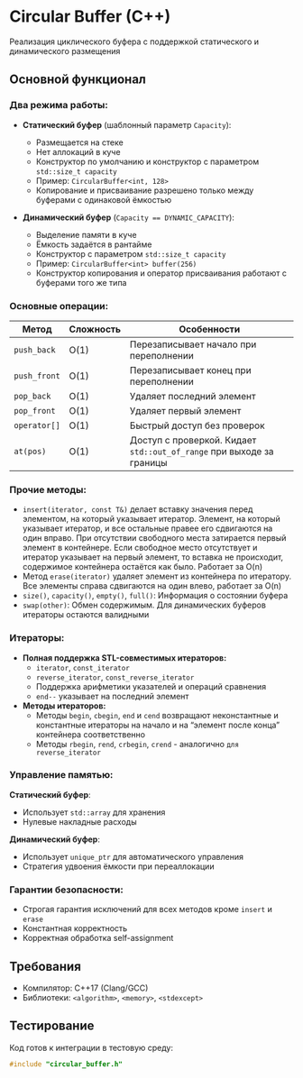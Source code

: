 # Circular Buffer (C++)

Реализация циклического буфера с поддержкой статического и динамического размещения

## Основной функционал

### Два режима работы:
- **Статический буфер** (шаблонный параметр `Capacity`):
  - Размещается на стеке
  - Нет аллокаций в куче
  - Конструктор по умолчанию и конструктор с параметром `std::size_t capacity`
  - Пример: `CircularBuffer<int, 128>`
  - Копирование и присваивание разрешено только между буферами с одинаковой ёмкостью

- **Динамический буфер** (`Capacity == DYNAMIC_CAPACITY`):
  - Выделение памяти в куче
  - Ёмкость задаётся в рантайме
  - Конструктор с параметром `std::size_t capacity`
  - Пример: `CircularBuffer<int> buffer(256)`
  - Конструктор копирования и оператор присваивания работают с буферами того же типа

### Основные операции:
| Метод          | Сложность | Особенности                          |
|----------------|-----------|--------------------------------------|
| `push_back`    | O(1)      | Перезаписывает начало при переполнении|
| `push_front`   | O(1)      | Перезаписывает конец при переполнении |
| `pop_back`     | O(1)      | Удаляет последний элемент            |
| `pop_front`    | O(1)      | Удаляет первый элемент               |
| `operator[]`   | O(1)      | Быстрый доступ без проверок          |
| `at(pos)`      | O(1)      | Доступ с проверкой. Кидает `std::out_of_range` при выходе за границы|

### Прочие методы:
  - `insert(iterator, const T&)` делает вставку значения перед элементом, на который указывает итератор. Элемент, на который указывает итератор, и все остальные правее его сдвигаются на один вправо. При отсутствии свободного места затирается первый элемент в контейнере. Если свободное место отсутствует и итератор указывает на первый элемент, то вставка не происходит, содержимое контейнера остаётся как было. Работает за O(n)
  - Метод `erase(iterator)` удаляет элемент из контейнера по итератору. Все элементы справа сдвигаются на один влево, работает за O(n)
  - `size()`, `capacity()`, `empty()`, `full()`: Информация о состоянии буфера
  - `swap(other)`: Обмен содержимым. Для динамических буферов итераторы остаются валидными

### Итераторы:
- **Полная поддержка STL-совместимых итераторов:**
  - `iterator`, `const_iterator`
  - `reverse_iterator`, `const_reverse_iterator`
  - Поддержка арифметики указателей и операций сравнения
  - `end--` указывает на последний элемент
- **Методы итераторов:**
  - Методы `begin`, `cbegin`, `end` и `cend` возвращают неконстантные и константные итераторы на начало и на “элемент после конца” контейнера соответственно
  - Методы `rbegin`, `rend`, `crbegin`, `crend` - аналогично `для reverse_iterator`

### Управление памятью:

**Статический буфер**:
- Использует `std::array` для хранения
- Нулевые накладные расходы

**Динамический буфер**:
- Использует `unique_ptr` для автоматического управления
- Стратегия удвоения ёмкости при переаллокации

### Гарантии безопасности:
- Строгая гарантия исключений для всех методов кроме `insert` и `erase`
- Константная корректность
- Корректная обработка self-assignment

## Требования
- Компилятор: C++17 (Clang/GCC)
- Библиотеки: `<algorithm>`, `<memory>`, `<stdexcept>`

## Тестирование
Код готов к интеграции в тестовую среду:
```cpp
#include "circular_buffer.h"
